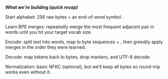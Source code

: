 **_What we’re building (quick recap)_**

Start alphabet: 256 raw bytes + an end-of-word symbol </w>.

Learn BPE merges: repeatedly merge the most frequent adjacent pair in words until you hit your target vocab size.

Encode: split text into words, map to byte sequences + </w>, then greedily apply merges in the order they were learned.

Decode: map tokens back to bytes, drop </w> markers, and UTF-8 decode.

Normalization: basic NFKC (optional), but we’ll keep all bytes so round-trip works even without it.
